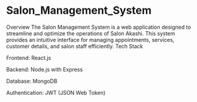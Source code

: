 # Salon_Management_System
Overview  The Salon  Management System is a web application designed to streamline and optimize the operations of Salon Akashi. This system provides an intuitive interface for managing appointments, services, customer details, and salon staff efficiently.
Tech Stack

Frontend: React.js

Backend: Node.js with Express

Database: MongoDB

Authentication: JWT (JSON Web Token)
